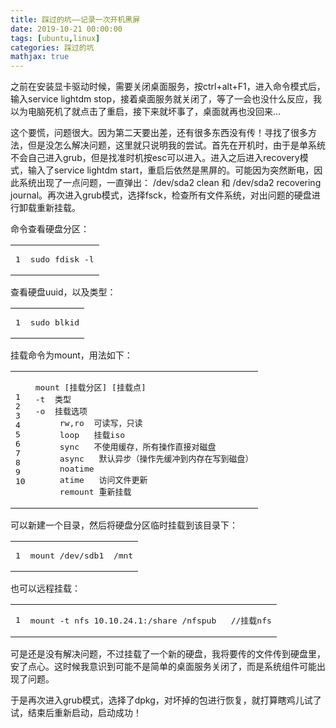 ```yaml
---
title: 踩过的坑——记录一次开机黑屏
date: 2019-10-21 00:00:00
tags: [ubuntu,linux]
categories: 踩过的坑
mathjax: true
---    
```


之前在安装显卡驱动时候，需要关闭桌面服务，按ctrl+alt+F1，进入命令模式后，输入service lightdm stop，接着桌面服务就关闭了，等了一会也没什么反应，我以为电脑死机了就点击了重启，接下来就坏事了，桌面就再也没回来…

<!--more-->

这个要慌，问题很大。因为第二天要出差，还有很多东西没有传！寻找了很多方法，但是没怎么解决问题，这里就只说明我的尝试。首先在开机时，由于是单系统不会自己进入grub，但是找准时机按esc可以进入。进入之后进入recovery模式，输入了service lightdm start，重启后依然是黑屏的。可能因为突然断电，因此系统出现了一点问题，一直弹出： /dev/sda2 clean 和 /dev/sda2 recovering journal。再次进入grub模式，选择fsck，检查所有文件系统，对出问题的硬盘进行卸载重新挂载。

命令查看硬盘分区：

<table><tbody><tr><td class="gutter"><pre><span class="line">1</span><br></pre></td><td class="code"><pre><span class="line">sudo fdisk -l</span><br></pre></td></tr></tbody></table>

查看硬盘uuid，以及类型：

<table><tbody><tr><td class="gutter"><pre><span class="line">1</span><br></pre></td><td class="code"><pre><span class="line">sudo blkid</span><br></pre></td></tr></tbody></table>

挂载命令为mount，用法如下：

<table><tbody><tr><td class="gutter"><pre><span class="line">1</span><br><span class="line">2</span><br><span class="line">3</span><br><span class="line">4</span><br><span class="line">5</span><br><span class="line">6</span><br><span class="line">7</span><br><span class="line">8</span><br><span class="line">9</span><br><span class="line">10</span><br></pre></td><td class="code"><pre><span class="line">mount [挂载分区] [挂载点]</span><br><span class="line">-t  类型</span><br><span class="line">-o  挂载选项</span><br><span class="line">     rw,ro  可读写，只读</span><br><span class="line">     loop   挂载iso</span><br><span class="line">     sync   不使用缓存，所有操作直接对磁盘</span><br><span class="line">     async   默认异步（操作先缓冲到内存在写到磁盘）</span><br><span class="line">     noatime</span><br><span class="line">     atime   访问文件更新</span><br><span class="line">     remount 重新挂载</span><br></pre></td></tr></tbody></table>

可以新建一个目录，然后将硬盘分区临时挂载到该目录下：

<table><tbody><tr><td class="gutter"><pre><span class="line">1</span><br></pre></td><td class="code"><pre><span class="line">mount /dev/sdb1  /mnt</span><br></pre></td></tr></tbody></table>

也可以远程挂载：

<table><tbody><tr><td class="gutter"><pre><span class="line">1</span><br></pre></td><td class="code"><pre><span class="line">mount -t nfs 10.10.24.1:/share /nfspub   //挂载nfs</span><br></pre></td></tr></tbody></table>

可是还是没有解决问题，不过挂载了一个新的硬盘，我将要传的文件传到硬盘里，安了点心。这时候我意识到可能不是简单的桌面服务关闭了，而是系统组件可能出现了问题。

于是再次进入grub模式，选择了dpkg，对坏掉的包进行恢复，就打算瞎鸡儿试了试，结束后重新启动，启动成功！

